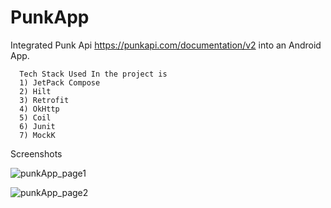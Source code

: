 # PunkApp

Integrated Punk Api https://punkapi.com/documentation/v2 into an Android App. 

      
      Tech Stack Used In the project is 
      1) JetPack Compose
      2) Hilt 
      3) Retrofit
      4) OkHttp
      5) Coil
      6) Junit
      7) MockK

Screenshots

![punkApp_page1](https://github.com/SureshNalam/PunkApp/assets/33048783/22cfee8c-547b-4a47-a917-90d75549ac1d)

![punkApp_page2](https://github.com/SureshNalam/PunkApp/assets/33048783/4b720154-867f-4785-b711-9c0748c14cf8)
